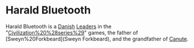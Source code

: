 # Harald Bluetooth

Harald Bluetooth is a [Danish](Danish) [Leaders](leader) in the "[Civilization%20%28series%29](Civilization)" games, the father of [Sweyn%20Forkbeard](Sweyn Forkbeard), and the grandfather of [Canute](Canute).